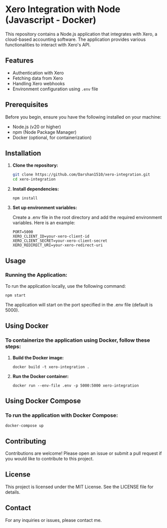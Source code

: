 # Xero Integration with Node (Javascript - Docker)

This repository contains a Node.js application that integrates with Xero, a cloud-based accounting software. The application provides various functionalities to interact with Xero's API.

## Features

- Authentication with Xero
- Fetching data from Xero
- Handling Xero webhooks
- Environment configuration using `.env` file

## Prerequisites

Before you begin, ensure you have the following installed on your machine:

- Node.js (v20 or higher)
- npm (Node Package Manager)
- Docker (optional, for containerization)

## Installation

1. **Clone the repository:**

   ```sh
   git clone https://github.com/Darshan1510/xero-integration.git
   cd xero-integration

2. **Install dependencies:**

    ```
    npm install

3. **Set up environment variables:**

    Create a .env file in the root directory and add the required environment variables. Here is an example:

    ```
    PORT=5000
    XERO_CLIENT_ID=your-xero-client-id
    XERO_CLIENT_SECRET=your-xero-client-secret
    XERO_REDIRECT_URI=your-xero-redirect-uri

## Usage

### Running the Application:
To run the application locally, use the following command:

    npm start

The application will start on the port specified in the .env file (default is 5000).

## Using Docker

### To containerize the application using Docker, follow these steps:

1. **Build the Docker image:**

    ```
    docker build -t xero-integration .

2. **Run the Docker container:**

    ```
    docker run --env-file .env -p 5000:5000 xero-integration

## Using Docker Compose

### To run the application with Docker Compose:

    docker-compose up

## Contributing

Contributions are welcome! Please open an issue or submit a pull request if you would like to contribute to this project.

## License

This project is licensed under the MIT License. See the LICENSE file for details.

## Contact

For any inquiries or issues, please contact me. 